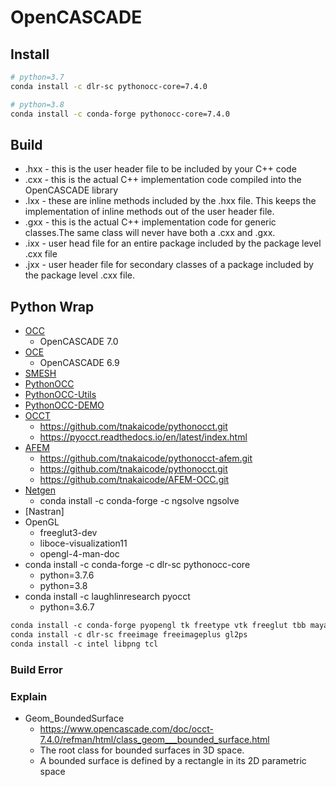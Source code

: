 # OpenCASCADE

## Install

```bash
# python=3.7
conda install -c dlr-sc pythonocc-core=7.4.0

# python=3.8
conda install -c conda-forge pythonocc-core=7.4.0
```

## Build

- .hxx - this is the user header file to be included by your C++ code
- .cxx - this is the actual C++ implementation code compiled into the OpenCASCADE library
- .lxx - these are inline methods included by the .hxx file. This keeps the implementation of inline methods out of the user header file.
- .gxx - this is the actual C++ implementation code for generic classes.The same class will never have both a .cxx and .gxx.
- .ixx - user head file for an entire package included by the package level .cxx file
- .jxx - user header file for secondary classes of a package included by the package level .cxx file.

## Python Wrap

- [OCC](https://salsa.debian.org/kkremitzki-guest/opencascade.git)
  - OpenCASCADE 7.0
- [OCE](https://github.com/tpaviot/oce.git)
  - OpenCASCADE 6.9
- [SMESH](https://github.com/tpaviot/smesh.git)
- [PythonOCC](https://github.com/tpaviot/pythonocc-core.git)
- [PythonOCC-Utils](https://github.com/tpaviot/pythonocc-utils.git)
- [PythonOCC-DEMO](https://github.com/tpaviot/pythonocc-demos.git)
- [OCCT](https://github.com/LaughlinResearch/pyOCCT.git)
  - <https://github.com/tnakaicode/pythonocct.git>
  - <https://pyocct.readthedocs.io/en/latest/index.html>
- [AFEM](https://github.com/LaughlinResearch/AFEM.git)
  - <https://github.com/tnakaicode/pythonocct-afem.git>
  - <https://github.com/tnakaicode/pythonocct.git>
  - <https://github.com/tnakaicode/AFEM-OCC.git>
- [Netgen](https://ngsolve.org/docu/latest/i-tutorials/index.html)
  - conda install -c conda-forge -c ngsolve ngsolve
- [Nastran]
- OpenGL
  - freeglut3-dev
  - liboce-visualization11
  - opengl-4-man-doc
- conda install -c conda-forge -c dlr-sc pythonocc-core
  - python=3.7.6
  - python=3.8
- conda install -c laughlinresearch pyocct
  - python=3.6.7

```Markdown
conda install -c conda-forge pyopengl tk freetype vtk freeglut tbb mayavi sdl2
conda install -c dlr-sc freeimage freeimageplus gl2ps
conda install -c intel libpng tcl
```

### Build Error

### Explain

- Geom_BoundedSurface
  - <https://www.opencascade.com/doc/occt-7.4.0/refman/html/class_geom___bounded_surface.html>
  - The root class for bounded surfaces in 3D space.
  - A bounded surface is defined by a rectangle in its 2D parametric space
